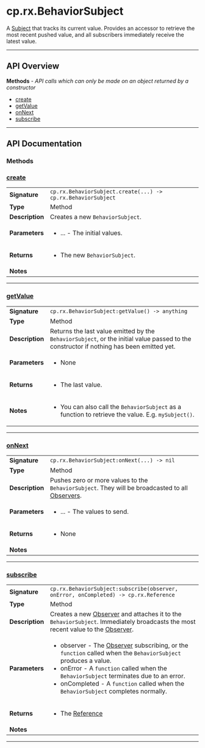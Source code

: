 # cp.rx.BehaviorSubject

A [Subject](cp.rx.Subject.md) that tracks its current value. Provides an accessor to retrieve the most
recent pushed value, and all subscribers immediately receive the latest value.

---

## API Overview
**Methods** - _API calls which can only be made on an object returned by a constructor_
 * [create](#create)
 * [getValue](#getvalue)
 * [onNext](#onnext)
 * [subscribe](#subscribe)


---

## API Documentation

### Methods


### [create](#create)

|                                             |                                                                                     |
| --------------------------------------------|-------------------------------------------------------------------------------------|
| **Signature**                               | `cp.rx.BehaviorSubject.create(...) -> cp.rx.BehaviorSubject`                                                                    |
| **Type**                                    | Method                                                                     |
| **Description**                             | Creates a new `BehaviorSubject`.                                                                     |
| **Parameters**                              | <ul><li>...     - The initial values.</li></ul> |
| **Returns**                                 | <ul><li>The new `BehaviorSubject`.</li></ul>          |
| **Notes**                                   | <ul></ul>                |

---

### [getValue](#getvalue)

|                                             |                                                                                     |
| --------------------------------------------|-------------------------------------------------------------------------------------|
| **Signature**                               | `cp.rx.BehaviorSubject:getValue() -> anything`                                                                    |
| **Type**                                    | Method                                                                     |
| **Description**                             | Returns the last value emitted by the `BehaviorSubject`, or the initial value passed to the constructor if nothing has been emitted yet.                                                                     |
| **Parameters**                              | <ul><li>None</li></ul> |
| **Returns**                                 | <ul><li>The last value.</li></ul>          |
| **Notes**                                   | <ul><li>You can also call the `BehaviorSubject` as a function to retrieve the value. E.g. `mySubject()`.</li></ul>                |

---

### [onNext](#onnext)

|                                             |                                                                                     |
| --------------------------------------------|-------------------------------------------------------------------------------------|
| **Signature**                               | `cp.rx.BehaviorSubject:onNext(...) -> nil`                                                                    |
| **Type**                                    | Method                                                                     |
| **Description**                             | Pushes zero or more values to the `BehaviorSubject`. They will be broadcasted to all [Observers](cp.rx.Observer.md).                                                                     |
| **Parameters**                              | <ul><li>...     - The values to send.</li></ul> |
| **Returns**                                 | <ul><li>None</li></ul>          |
| **Notes**                                   | <ul></ul>                |

---

### [subscribe](#subscribe)

|                                             |                                                                                     |
| --------------------------------------------|-------------------------------------------------------------------------------------|
| **Signature**                               | `cp.rx.BehaviorSubject:subscribe(observer, onError, onCompleted) -> cp.rx.Reference`                                                                    |
| **Type**                                    | Method                                                                     |
| **Description**                             | Creates a new [Observer](cp.rx.Observer.md) and attaches it to the `BehaviorSubject`. Immediately broadcasts the most recent value to the [Observer](cp.rx.Observer.md).                                                                     |
| **Parameters**                              | <ul><li>observer - The [Observer](cp.rx.Observer.md) subscribing, or the `function` called when the `BehaviorSubject` produces a value.</li><li>onError - A `function` called when the `BehaviorSubject` terminates due to an error.</li><li>onCompleted - A `function` called when the `BehaviorSubject` completes normally.</li></ul> |
| **Returns**                                 | <ul><li>The [Reference](cp.rx.Reference.md)</li></ul>          |
| **Notes**                                   | <ul></ul>                |

---
